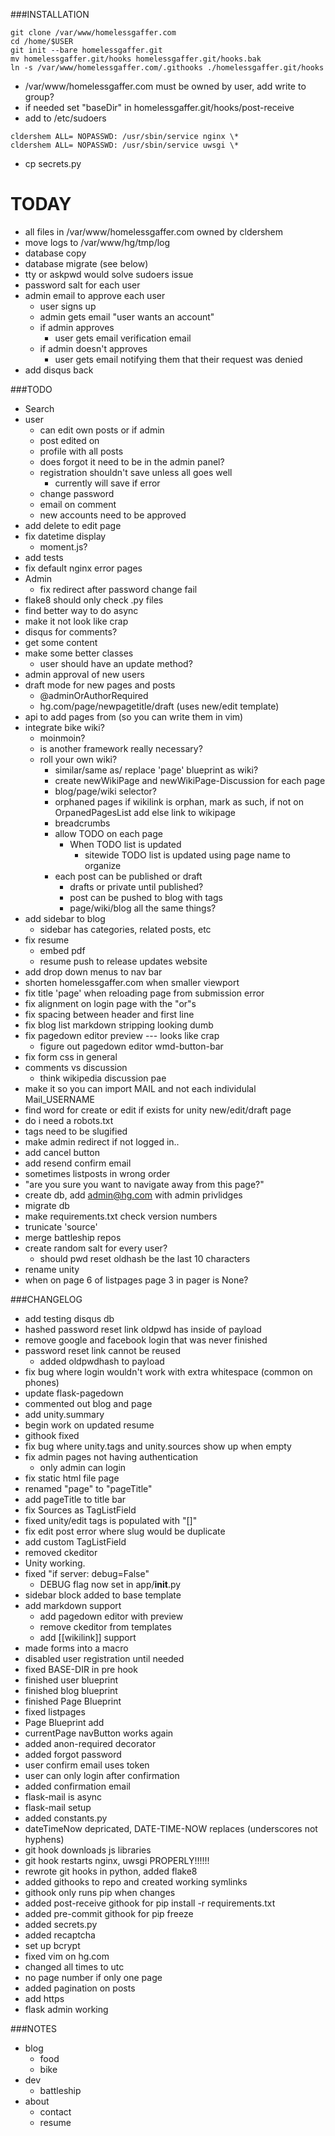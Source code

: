 <!--flake8: noqa-->
###INSTALLATION
```
git clone /var/www/homelessgaffer.com
cd /home/$USER
git init --bare homelessgaffer.git
mv homelessgaffer.git/hooks homelessgaffer.git/hooks.bak
ln -s /var/www/homelessgaffer.com/.githooks ./homelessgaffer.git/hooks
```
- /var/www/homelessgaffer.com must be owned by user, add write to group?
- if needed set "baseDir" in homelessgaffer.git/hooks/post-receive
- add to /etc/sudoers
```
cldershem ALL= NOPASSWD: /usr/sbin/service nginx \*
cldershem ALL= NOPASSWD: /usr/sbin/service uwsgi \*
```
- cp secrets.py

TODAY
=====
- all files in /var/www/homelessgaffer.com owned by cldershem
- move logs to /var/www/hg/tmp/log
- database copy
- database migrate (see below)
- tty or askpwd would solve sudoers issue
- password salt for each user
- admin email to approve each user
    - user signs up
    - admin gets email "user wants an account"
    - if admin approves
        - user gets email verification email
    - if admin doesn't approves
        - user gets email notifying them that their request was denied
- add disqus back

###TODO
- Search
- user
    - can edit own posts or if admin
    - post edited on
    - profile with all posts
    - does forgot it need to be in the admin panel?
    - registration shouldn't save unless all goes well
        - currently will save if error
    - change password
    - email on comment
    - new accounts need to be approved
- add delete to edit page
- fix datetime display
    - moment.js?
- add tests
- fix default nginx error pages
- Admin
    - fix redirect after password change fail
- flake8 should only check .py files
- find better way to do async
- make it not look like crap
- disqus for comments?
- get some content
- make some better classes
    - user should have an update method?
- admin approval of new users
- draft mode for new pages and posts
    - @adminOrAuthorRequired
    - hg.com/page/newpagetitle/draft (uses new/edit template)
- api to add pages from (so you can write them in vim)
- integrate bike wiki?
    - moinmoin?
    - is another framework really necessary?
    - roll your own wiki?
        - similar/same as/ replace 'page' blueprint as wiki?
        - create newWikiPage and newWikiPage-Discussion for each page
        - blog/page/wiki selector?
        - orphaned pages
            if wikilink is orphan,
                mark as such,
                if not on OrpanedPagesList
                    add
            else link to wikipage
        - breadcrumbs
        - allow TODO on each page
            - When TODO list is updated
                - sitewide TODO list is updated using page name to organize
        - each post can be published or draft
            - drafts or private until published?
            - post can be pushed to blog with tags
            - page/wiki/blog all the same things?
- add sidebar to blog
    - sidebar has categories, related posts, etc
- fix resume
    - embed pdf
    - resume push to release updates website
- add drop down menus to nav bar
- shorten homelessgaffer.com when smaller viewport
- fix title 'page' when reloading page from submission error
- fix alignment on login page with the "or"s
- fix spacing between header and first line
- fix blog list markdown stripping looking dumb
- fix pagedown editor preview --- looks like crap
    - figure out pagedown editor wmd-button-bar
- fix form css in general
- comments vs discussion
    - think wikipedia discussion pae
- make it so you can import MAIL and not each individulal Mail_USERNAME
- find word for create or edit if exists for unity new/edit/draft page
- do i need a robots.txt
- tags need to be slugified
- make admin redirect if not logged in..
- add cancel button
- add resend confirm email
- sometimes listposts in wrong order
- "are you sure you want to navigate away from this page?"
- create db, add admin@hg.com with admin privlidges
- migrate db
- make requirements.txt check version numbers
- trunicate 'source'
- merge battleship repos
- create random salt for every user?
    - should pwd reset oldhash be the last 10 characters
- rename unity
- when on page 6 of listpages page 3 in pager is None?

###CHANGELOG
- add testing disqus db
- hashed password reset link oldpwd has inside of payload
- remove google and facebook login that was never finished
- password reset link cannot be reused
    - added oldpwdhash to payload
- fix bug where login wouldn't work with extra whitespace (common on phones)
- update flask-pagedown
- commented out blog and page
- add unity.summary
- begin work on updated resume
- githook fixed
- fix bug where unity.tags and unity.sources show up when empty
- fix admin pages not having authentication
    - only admin can login
- fix static html file page
- renamed "page" to "pageTitle"
- add pageTitle to title bar
- fix Sources as TagListField
- fixed unity/edit tags is populated with "[]"
- fix edit post error where slug would be duplicate
- add custom TagListField
- removed ckeditor
- Unity working.  
- fixed "if server: debug=False"
    - DEBUG flag now set in app/__init__.py
- sidebar block added to base template
- add markdown support
    - add pagedown editor with preview
    - remove ckeditor from templates
    - add [[wikilink]] support
- made forms into a macro
- disabled user registration until needed
- fixed BASE-DIR in pre hook
- finished user blueprint
- finished blog blueprint
- finished Page Blueprint
- fixed listpages
- Page Blueprint add
- currentPage navButton works again
- added anon-required decorator
- added forgot password
- user confirm email uses token
- user can only login after confirmation
- added confirmation email
- flask-mail is async
- flask-mail setup
- added constants.py
- dateTimeNow depricated, DATE-TIME-NOW replaces (underscores not hyphens)
- git hook downloads js libraries
- git hook restarts nginx, uwsgi PROPERLY!!!!!!
- rewrote git hooks in python, added flake8
- added githooks to repo and created working symlinks
- githook only runs pip when changes
- added post-receive githook for pip install -r requirements.txt
- added pre-commit githook for pip freeze
- added secrets.py
- added recaptcha
- set up bcrypt
- fixed vim on hg.com
- changed all times to utc
- no page number if only one page
- added pagination on posts
- add https
- flask admin working

###NOTES
- blog
    - food
    - bike
- dev
    - battleship
- about
    - contact
    - resume
